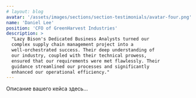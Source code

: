```yaml
---
# layout: blog
avatar: '/assets/images/sections/section-testimonials/avatar-four.png'
name: 'Daniel Lee'
position: 'CFO of GreenHarvest Industries'
description: >
  "Lazy Bison's Dedicated Business Analysts turned our 
  complex supply chain management project into a 
  well-orchestrated success. Their deep understanding of 
  our industry, coupled with their technical prowess, 
  ensured that our requirements were met flawlessly. Their 
  guidance streamlined our processes and significantly 
  enhanced our operational efficiency."
---
```


Описание вашего кейса здесь...
